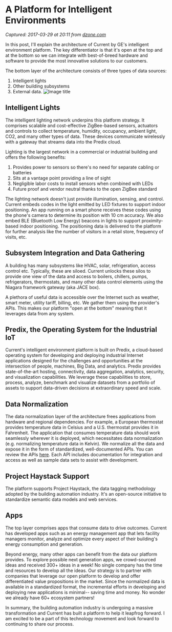 # A Platform for Intelligent Environments

_Captured: 2017-03-29 at 20:11 from [dzone.com](https://dzone.com/articles/a-platform-for-intelligent-environments?edition=286927&utm_source=weekly%20digest&utm_medium=email&utm_campaign=wd%202017-03-29)_

In this post, I'll explain the architecture of Current by GE's intelligent environment platform. The key differentiator is that it's open at the top and at the bottom so we can integrate with best-of-breed hardware and software to provide the most innovative solutions to our customers.

The bottom layer of the architecture consists of three types of data sources:

  1. Intelligent lights
  2. Other building subsystems
  3. External data.
![Image title](https://cdn2.geready.com/digital/sites/default/files/Intelligent%20Environments.jpeg)

## Intelligent Lights

The intelligent lighting network underpins this platform strategy. It comprises scalable and cost-effective ZigBee-based sensors, actuators and controls to collect temperature, humidity, occupancy, ambient light, CO2, and many other types of data. These devices communicate wirelessly with a gateway that streams data into the Predix cloud.

Lighting is the largest network in a commercial or industrial building and offers the following benefits:

  1. Provides power to sensors so there's no need for separate cabling or batteries
  2. Sits at a vantage point providing a line of sight
  3. Negligible labor costs to install sensors when combined with LEDs
  4. Future proof and vendor neutral thanks to the open ZigBee standard

The lighting network doesn't just provide illumination, sensing, and control. Current embeds codes in the light emitted by LED fixtures to support indoor positioning. An app running on a smart phone receives these codes using the phone's camera to determine its position with 10 cm accuracy. We also embed BLE (Bluetooth Low Energy) beacons in lights to support proximity-based indoor positioning. The positioning data is delivered to the platform for further analysis like the number of visitors in a retail store, frequency of visits, etc.

## Subsystem Integration and Data Gathering

A building has many subsystems like HVAC, solar, refrigeration, access control etc. Typically, these are siloed. Current unlocks these silos to provide one view of the data and access to boilers, chillers, pumps, refrigerators, thermostats, and many other data control elements using the Niagara framework gateway (aka JACE box).

A plethora of useful data is accessible over the Internet such as weather, smart meter, utility tariff, billing, etc. We gather them using the provider's APIs. This makes our platform "open at the bottom" meaning that it leverages data from any system.

## Predix, the Operating System for the Industrial IoT

Current's intelligent environment platform is built on Predix, a cloud-based operating system for developing and deploying industrial Internet applications designed for the challenges and opportunities at the intersection of people, machines, Big Data, and analytics. Predix provides state-of-the-art hosting, connectivity, data aggregation, analytics, security, and visualization capabilities. We leverage these capabilities to store, process, analyze, benchmark and visualize datasets from a portfolio of assets to support data-driven decisions at extraordinary speed and scale.

## Data Normalization

The data normalization layer of the architecture frees applications from hardware and regional dependencies. For example, a European thermostat provides temperature data in Celsius and a U.S. thermostat provides it in Fahrenheit. The application that consumes temperature data should work seamlessly wherever it is deployed, which necessitates data normalization (e.g. normalizing temperature data in Kelvin). We normalize all the data and expose it in the form of standardized, well-documented APIs. You can review the APIs [here](https://www.predix.io/catalog/services/). Each API includes documentation for integration and access as well as sample data sets to assist with development.

## Project Haystack Support

The platform supports Project Haystack, the data tagging methodology adopted by the building automation industry. It's an open-source initiative to standardize semantic data models and web services.

## Apps

The top layer comprises apps that consume data to drive outcomes. Current has developed apps such as an energy management app that lets facility managers monitor, analyze and optimize every aspect of their building's energy consumption and generation.

Beyond energy, many other apps can benefit from the data our platform provides. To explore possible next generation apps, we crowd-sourced ideas and received 300+ ideas in a week! No single company has the time and resources to develop all the ideas. Our strategy is to partner with companies that leverage our open platform to develop and offer differentiated value propositions in the market. Since the normalized data is available in a standardized format, the incremental efforts in developing and deploying new applications is minimal-- saving time and money. No wonder we already have 60+ ecosystem partners!

In summary, the building automation industry is undergoing a massive transformation and Current has built a platform to help it leapfrog forward. I am excited to be a part of this technology movement and look forward to continuing to share our process.

